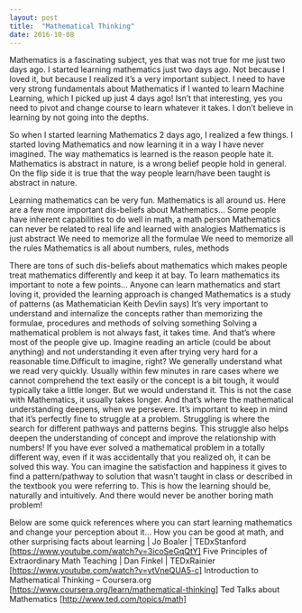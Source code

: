 ```yaml
---
layout: post
title:  "Mathematical Thinking"
date: 2016-10-08
---
```

Mathematics is a fascinating subject, yes that was not true for me just two days ago. I started learning mathematics just two days ago. Not because I loved it, but because I realized it’s a very important subject. I need to have very strong fundamentals about Mathematics if I wanted to learn Machine Learning, which I picked up just 4 days ago! Isn’t that interesting, yes you need to pivot and change course to learn whatever it takes. I don’t believe in learning by not going into the depths.

So when I started learning Mathematics 2 days ago, I realized a few things. I started loving Mathematics and now learning it in a way I have never imagined. The way mathematics is learned is the reason people hate it. Mathematics is abstract in nature, is a wrong belief people hold in general. On the flip side it is true that the way people learn/have been taught is abstract in nature.

Learning mathematics can be very fun. Mathematics is all around us. Here are a few more important dis-beliefs about Mathematics…
    Some people have inherent capabilities to do well in math, a math person
    Mathematics can never be related to real life and learned with analogies
    Mathematics is just abstract
    We need to memorize all the formulae
    We need to memorize all the rules
    Mathematics is all about numbers, rules, methods

There are tons of such dis-beliefs about mathematics which makes people treat mathematics differently and keep it at bay. To learn mathematics its important to note a few points…
    Anyone can learn mathematics and start loving it, provided the learning approach is changed
    Mathematics is a study of patterns (as Mathematician Keith Devlin says)
    It’s very important to understand and internalize the concepts rather than memorizing the formulae, procedures and methods of solving something
    Solving a mathematical problem is not always fast, it takes time. And that’s where most of the people give up.
    Imagine reading an article (could be about anything) and not understanding it even after trying very hard for a reasonable time.Difficult to imagine, right? We generally understand what we read very quickly. Usually within few minutes in rare cases where we cannot comprehend the text easily or the concept is a bit tough, it would typically take a little longer. But we would understand it. This is not the case with Mathematics, it usually takes longer. And that’s where the mathematical understanding deepens, when we persevere.
    It’s important to keep in mind that it’s perfectly fine to struggle at a problem. Struggling is where the search for different pathways and patterns begins. This struggle also helps deepen the understanding of concept and improve the relationship with numbers!
    If you have ever solved a mathematical problem in a totally different way, even if it was accidentally that you realized oh, it can be solved this way. You can imagine the satisfaction and happiness it gives to find a pattern/pathway to solution that wasn’t taught in class or described in the textbook you were referring to. This is how the learning should be, naturally and intuitively. And there would never be another boring math problem!

Below are some quick references where you can start learning mathematics and change your perception about it…
    How you can be good at math, and other surprising facts about learning | Jo Boaler | TEDxStanford [https://www.youtube.com/watch?v=3icoSeGqQtY]
    Five Principles of Extraordinary Math Teaching | Dan Finkel | TEDxRainier [https://www.youtube.com/watch?v=ytVneQUA5-c]
    Introduction to Mathematical Thinking – Coursera.org [https://www.coursera.org/learn/mathematical-thinking]
    Ted Talks about Mathematics [http://www.ted.com/topics/math]
